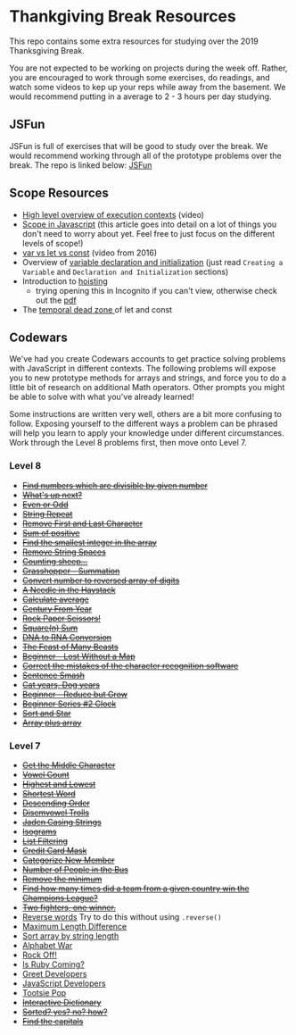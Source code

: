# Thankgiving Break Resources

This repo contains some extra resources for studying over the 2019 Thanksgiving Break.

You are not expected to be working on projects during the week off. Rather, you are encouraged to work through some exercises, do readings, and watch some videos to kep up your reps while away from the basement. We would recommend putting in a average to 2 - 3 hours per day studying.


## JSFun

JSFun is full of exercises that will be good to study over the break. We would recommend working through all of the prototype problems over the break. The repo is linked below:
[JSFun](https://github.com/turingschool-examples/jsFun)


## Scope Resources

- <a href="https://www.youtube.com/watch?v=jT0USJeNFEA" target="\__blank">High level overview of execution contexts</a> (video)
- <a href="https://scotch.io/tutorials/understanding-scope-in-javascript#toc-scope-in-javascript" target="_blank">Scope in Javascript</a> (this article goes into detail on a lot of things you don't need to worry about yet. Feel free to just focus on the different levels of scope!)
- <a href="https://www.youtube.com/watch?v=HukePwm-XG8" target="_blank">var vs let vs const</a> (video from 2016)
- Overview of <a href="https://owlcation.com/stem/JavaScript-Variable-Declaration-and-Initialization" target="_blank"> variable declaration and initialization</a> (just read `Creating a Variable` and `Declaration and Initialization` sections)
- Introduction to <a href="https://medium.com/javascript-in-plain-english/https-medium-com-javascript-in-plain-english-what-is-hoisting-in-javascript-a63c1b2267a1" target="_blank">hoisting</a>
  - trying opening this in Incognito if you can't view, otherwise check out the [pdf]("./hoisting-article.pdf")
- The <a href="https://developer.mozilla.org/en-US/docs/Web/JavaScript/Reference/Statements/let#Temporal_dead_zone" target="_blank"> temporal dead zone </a> of let and const



## Codewars

We've had you create Codewars accounts to get practice solving problems with JavaScript in different contexts. The following problems will expose you to new prototype methods for arrays and strings, and force you to do a little bit of research on additional Math operators. Other prompts you might be able to solve with what you've already learned! 

Some instructions are written very well, others are a bit more confusing to follow. Exposing yourself to the different ways a problem can be phrased will help you learn to apply your knowledge under different circumstances. Work through the Level 8 problems first, then move onto Level 7.


### Level 8

* [<s>Find numbers which are divisible by given number</s>](https://www.codewars.com/kata/55edaba99da3a9c84000003b/train/javascript)
* [<s>What's up next?</s>](https://www.codewars.com/kata/542ebbdb494db239f8000046/train/javascript)
* [<s>Even or Odd</s>](https://www.codewars.com/kata/53da3dbb4a5168369a0000fe/train/javascript)
* [<s>String Repeat</s>](https://www.codewars.com/kata/57a0e5c372292dd76d000d7e/train/javascript)
* [<s>Remove First and Last Character</s>](https://www.codewars.com/kata/56bc28ad5bdaeb48760009b0/train/javascript)
* [<s>Sum of positive</s>](https://www.codewars.com/kata/5715eaedb436cf5606000381/train/javascript)
* [<s>Find the smallest integer in the array</s>](https://www.codewars.com/kata/55a2d7ebe362935a210000b2/train/javascript)
* [<s>Remove String Spaces</s>](https://www.codewars.com/kata/57eae20f5500ad98e50002c5/train/javascript)
* [<s>Counting sheep...</s>](https://www.codewars.com/kata/54edbc7200b811e956000556/train/javascript)
* [<s>Grasshopper - Summation</s>](https://www.codewars.com/kata/55d24f55d7dd296eb9000030/train/javascript)
* [<s>Convert number to reversed array of digits</s>](https://www.codewars.com/kata/5583090cbe83f4fd8c000051/train/javascript)
* [<s>A Needle in the Haystack</s>](https://www.codewars.com/kata/56676e8fabd2d1ff3000000c/train/javascript)
* [<s>Calculate average</s>](https://www.codewars.com/kata/57a2013acf1fa5bfc4000921/train/javascript)
* [<s>Century From Year</s>](https://www.codewars.com/kata/5a3fe3dde1ce0e8ed6000097/train/javascript)
* [<s>Rock Paper Scissors!</s>](https://www.codewars.com/kata/5672a98bdbdd995fad00000f/train/javascript)
* [<s>Square(n) Sum</s>](https://www.codewars.com/kata/515e271a311df0350d00000f/train/javascript)
* [<s>DNA to RNA Conversion</s>](https://www.codewars.com/kata/5556282156230d0e5e000089/train/javascript)
* [<s>The Feast of Many Beasts</s>](https://www.codewars.com/kata/5aa736a455f906981800360d/train/javascript)
* [<s>Beginner - Lost Without a Map</s>](https://www.codewars.com/kata/57f781872e3d8ca2a000007e/train/javascript)
* [<s>Correct the mistakes of the character recognition software</s>](https://www.codewars.com/kata/577bd026df78c19bca0002c0/train/javascript)
* [<s>Sentence Smash</s>](https://www.codewars.com/kata/53dc23c68a0c93699800041d/train/javascript)
* [<s>Cat years, Dog years</s>](https://www.codewars.com/kata/5a6663e9fd56cb5ab800008b/train/javascript)
* [<s>Beginner - Reduce but Grow</s>](https://www.codewars.com/kata/57f780909f7e8e3183000078/train/javascript)
* [<s>Beginner Series #2 Clock</s>](https://www.codewars.com/kata/55f9bca8ecaa9eac7100004a/train/javascript)
* [<s>Sort and Star</s>](https://www.codewars.com/kata/57cfdf34902f6ba3d300001e/train/javascript)
* [<s>Array plus array</s>](https://www.codewars.com/kata/5a2be17aee1aaefe2a000151/train/javascript)

### Level 7

* [<s>Get the Middle Character</s>](https://www.codewars.com/kata/56747fd5cb988479af000028/train/javascript)
* [<s>Vowel Count</s>](https://www.codewars.com/kata/54ff3102c1bad923760001f3/train/javascript)
* [<s>Highest and Lowest</s>](https://www.codewars.com/kata/554b4ac871d6813a03000035/train/javascript)
* [<s>Shortest Word</s>](https://www.codewars.com/kata/57cebe1dc6fdc20c57000ac9/train/javascript)
* [<s>Descending Order</s>](https://www.codewars.com/kata/5467e4d82edf8bbf40000155/train/javascript)
* [<s>Disemvowel Trolls</s>](https://www.codewars.com/kata/52fba66badcd10859f00097e/train/javascript)
* [<s>Jaden Casing Strings</s>](https://www.codewars.com/kata/5390bac347d09b7da40006f6/train/javascript)
* [<s>Isograms</s>](https://www.codewars.com/kata/54ba84be607a92aa900000f1/train/javascript)
* [<s>List Filtering</s>](https://www.codewars.com/kata/53dbd5315a3c69eed20002dd/train/javascript)
* [<s>Credit Card Mask</s>](https://www.codewars.com/kata/5412509bd436bd33920011bc/train/javascript)
* [<s>Categorize New Member</s>](https://www.codewars.com/kata/5502c9e7b3216ec63c0001aa/train/javascript)
* [<s>Number of People in the Bus</s>](https://www.codewars.com/kata/5648b12ce68d9daa6b000099/train/javascript)
* [<s>Remove the minimum</s>](https://www.codewars.com/kata/563cf89eb4747c5fb100001b/train/javascript)
* [<s>Find how many times did a team from a given country win the Champions League?</s>](https://www.codewars.com/kata/581b30af1ef8ee6aea0015b9/train/javascript)
* [<s>Two fighters, one winner.</s>](https://www.codewars.com/kata/577bd8d4ae2807c64b00045b/train/javascript)
* [Reverse words](https://www.codewars.com/kata/5259b20d6021e9e14c0010d4/train/javascript) Try to do this without using `.reverse()`
* [Maximum Length Difference](https://www.codewars.com/kata/5663f5305102699bad000056/train/javascript)
* [Sort array by string length](https://www.codewars.com/kata/57ea5b0b75ae11d1e800006c/train/javascript)
* [Alphabet War](https://www.codewars.com/kata/alphabet-war/train/javascript)
* [Rock Off!](https://www.codewars.com/kata/rock-off/train/javascript)
* [Is Ruby Coming?](https://www.codewars.com/kata/coding-meetup-number-3-higher-order-functions-series-is-ruby-coming/train/javascript)
* [Greet Developers](https://www.codewars.com/kata/coding-meetup-number-2-higher-order-functions-series-greet-developers/train/javascript)
* [JavaScript Developers](https://www.codewars.com/kata/coding-meetup-number-1-higher-order-functions-series-count-the-number-of-javascript-developers-coming-from-europe/train/javascript)
* [Tootsie Pop](https://www.codewars.com/kata/80-s-kids-number-1-how-many-licks-does-it-take/train/javascript)
* [<s>Interactive Dictionary</s>](https://www.codewars.com/kata/interactive-dictionary/train/javascript)
* [<s>Sorted? yes? no? how?</s>](https://www.codewars.com/kata/580a4734d6df748060000045/train/javascript)
* [<s>Find the capitals</s>](https://www.codewars.com/kata/539ee3b6757843632d00026b/train/javascript)








